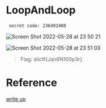 # LoopAndLoop

     secret code: 236492408
     

![Screen Shot 2022-05-28 at 23 50 21](https://user-images.githubusercontent.com/83420725/170835028-3d0eebe4-5c5c-45d6-b84b-6e4d856caf2e.png)

![Screen Shot 2022-05-28 at 23 51 03](https://user-images.githubusercontent.com/83420725/170835029-dd0bfd3b-ad04-42b5-8512-7707789d85e0.png)
          

> Flag: alictf{Jan6N100p3r}
# Reference 
[write up](http://www.4k8k.xyz/article/Onlyone_1314/108260014)
